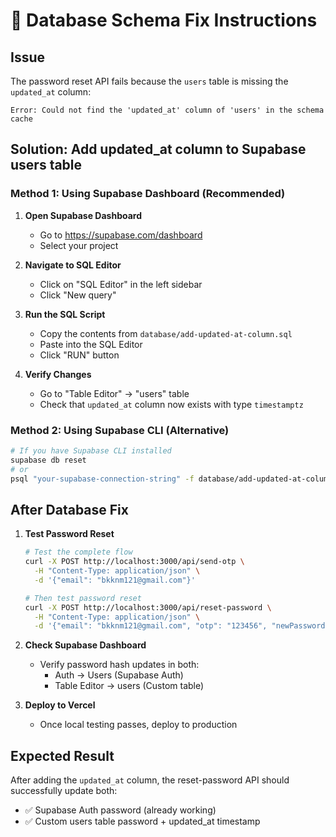 # 🚀 Database Schema Fix Instructions

## Issue
The password reset API fails because the `users` table is missing the `updated_at` column:
```
Error: Could not find the 'updated_at' column of 'users' in the schema cache
```

## Solution: Add updated_at column to Supabase users table

### Method 1: Using Supabase Dashboard (Recommended)

1. **Open Supabase Dashboard**
   - Go to https://supabase.com/dashboard
   - Select your project

2. **Navigate to SQL Editor**
   - Click on "SQL Editor" in the left sidebar
   - Click "New query"

3. **Run the SQL Script**
   - Copy the contents from `database/add-updated-at-column.sql`
   - Paste into the SQL Editor
   - Click "RUN" button

4. **Verify Changes**
   - Go to "Table Editor" → "users" table
   - Check that `updated_at` column now exists with type `timestamptz`

### Method 2: Using Supabase CLI (Alternative)

```bash
# If you have Supabase CLI installed
supabase db reset
# or
psql "your-supabase-connection-string" -f database/add-updated-at-column.sql
```

## After Database Fix

1. **Test Password Reset**
   ```bash
   # Test the complete flow
   curl -X POST http://localhost:3000/api/send-otp \
     -H "Content-Type: application/json" \
     -d '{"email": "bkknm121@gmail.com"}'
   
   # Then test password reset
   curl -X POST http://localhost:3000/api/reset-password \
     -H "Content-Type: application/json" \
     -d '{"email": "bkknm121@gmail.com", "otp": "123456", "newPassword": "newpassword123"}'
   ```

2. **Check Supabase Dashboard**
   - Verify password hash updates in both:
     - Auth → Users (Supabase Auth)
     - Table Editor → users (Custom table)

3. **Deploy to Vercel**
   - Once local testing passes, deploy to production

## Expected Result
After adding the `updated_at` column, the reset-password API should successfully update both:
- ✅ Supabase Auth password (already working)
- ✅ Custom users table password + updated_at timestamp
